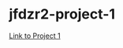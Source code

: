 # jfdzr2-project-1

[Link to Project 1](https://malgorzata-niemczyk.github.io/jfdzr2-project-1/project-1.html)
